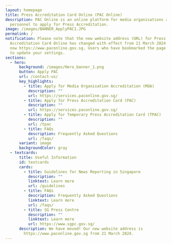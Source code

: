 ```yaml
---
layout: homepage
title: Press Accreditation Card Online (PAC Online)
description: PAC Online is an online platform for media organisations and media
  personnel to apply for Press Accreditation.
image: /images/BANNER_ApplyPAC1.JPG
permalink: /
notification: Please note that the new website address (URL) for Press
  Accreditation Card Online has changed with effect from 21 March 2024 and is
  now https://www.paconline.gov.sg. Users who have bookmarked the page may wish
  to update your settings.
sections:
  - hero:
      background: /images/Hero_banner_1.png
      button: Apply PAC
      url: /contact-us/
      key_highlights:
        - title: Apply for Media Organisation Accreditation (MOA)
          description: ""
          url: https://services.paconline.gov.sg/
        - title: Apply for Press Accreditation Card (PAC)
          description: ""
          url: https://services.paconline.gov.sg/
        - title: Apply for Temporary Press Accreditation Card (TPAC)
          description: ""
          url: /tpac
        - title: FAQs
          description: Frequently Asked Questions
          url: /faqs/
      variant: image
      backgroundColor: gray
  - textcards:
      title: Useful Information
      id: textcards
      cards:
        - title: Guidelines for News Reporting in Singapore
          description: ""
          linktext: Learn more
          url: /guidelines
        - title: FAQs
          description: Frequently Asked Questions
          linktext: Learn more
          url: /faqs/
        - title: SG Press Centre
          description: ""
          linktext: Learn more
          url: https://www.sgpc.gov.sg/
      description: We have moved! Our new website address is
        https://www.paconline.gov.sg from 21 March 2024.
---
```

